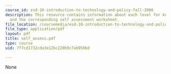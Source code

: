 ```yaml
---
course_id: esd-10-introduction-to-technology-and-policy-fall-2006
description: This resource contains information about each level for knowledge areaa
  and the corresponding self assessment worksheet.
file_location: /coursemedia/esd-10-introduction-to-technology-and-policy-fall-2006/7f7cd1732cda3e12bc220b9c7ab950bd_self_assess.pdf
file_type: application/pdf
layout: pdf
title: self_assess.pdf
type: course
uid: 7f7cd1732cda3e12bc220b9c7ab950bd

---
```

None
